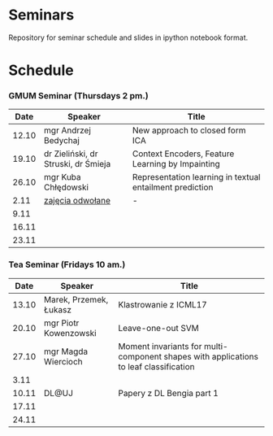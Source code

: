 # Seminars
Repository for seminar schedule and slides in ipython notebook format.

# Schedule
### GMUM Seminar (Thursdays 2 pm.)
| Date  | Speaker                                            | Title                                                      |
|-------|----------------------------------------------------|----------------------------------------------------------- |     
| 12.10 | mgr Andrzej Bedychaj                               | New approach to closed form ICA                            |
| 19.10 | dr Zieliński, dr Struski, dr Śmieja                | Context Encoders, Feature Learning by Impainting           |
| 26.10 | mgr Kuba Chłędowski                                | Representation learning in textual entailment prediction   |
|  2.11 | [zajęcia odwołane](http://www.bip.uj.edu.pl/documents/1384597/135326875/kom_30_2017.pdf/507926eb-4eb1-4201-b3a0-00b5cd468e50)                                                   | -                                                         |
|  9.11 |                                                    |                                                            |
| 16.11 |                                                    |                                                            |
| 23.11 |                                                    |                                                            |

### Tea Seminar (Fridays 10 am.)
| Date  | Speaker                                            | Title                                                      |
|-------|----------------------------------------------------|----------------------------------------------------------- | 
| 13.10 | Marek, Przemek, Łukasz                             | Klastrowanie z ICML17                                      |
| 20.10 | mgr Piotr Kowenzowski                              | Leave-one-out SVM                                          |
| 27.10 | mgr Magda Wiercioch                                | Moment invariants for multi-component shapes with applications to leaf classification                                       |
|  3.11 |                                                    |                                                            |
| 10.11 | DL@UJ                                              | Papery z DL Bengia part 1                                  |
| 17.11 |                                                    |                                                            |
| 24.11 |                                                    |                                                            |

